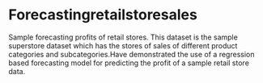 # Forecastingretailstoresales
Sample forecasting profits of retail stores. This dataset is the sample superstore dataset which has the stores of sales of different product categories and subcategories.Have demonstrated the use of a regression based forecasting model for predicting the profit of a sample retail store data.
